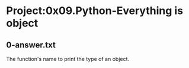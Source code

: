 # Project:0x09.Python-Everything is object

## 0-answer.txt

The function's name to print the type of an object.